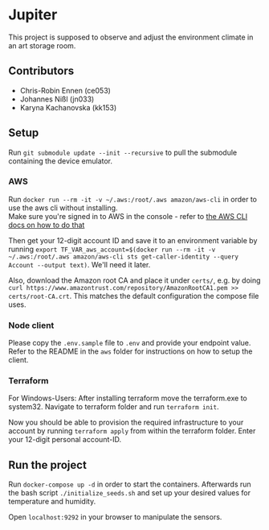 # Jupiter

This project is supposed to observe and adjust the environment climate in an art storage room. 

## Contributors

- Chris-Robin Ennen (ce053)
- Johannes Nißl (jn033)
- Karyna Kachanovska (kk153)

## Setup

Run `git submodule update --init --recursive` to pull the submodule containing the device emulator.

### AWS

Run `docker run --rm -it -v ~/.aws:/root/.aws amazon/aws-cli` in order to use the aws cli without installing.  
Make sure you're signed in to AWS in the console - refer to [the AWS CLI docs on how to do that](https://docs.aws.amazon.com/cli/latest/userguide/cli-chap-configure.html)

Then get your 12-digit account ID and save it to an environment variable by running `export TF_VAR_aws_account=$(docker run --rm -it -v ~/.aws:/root/.aws amazon/aws-cli sts get-caller-identity --query Account --output text)`. We'll need it later.

Also, download the Amazon root CA and place it under `certs/`, e.g. by doing `curl https://www.amazontrust.com/repository/AmazonRootCA1.pem >> certs/root-CA.crt`.
This matches the default configuration the compose file uses.

### Node client

Please copy the `.env.sample` file to `.env` and provide your endpoint value. Refer to the README in the `aws` folder for instructions on how to setup the client. 

### Terraform

For Windows-Users: After installing terraform move the terraform.exe to system32. Navigate to terraform folder and run `terraform init`. 

Now you should be able to provision the required infrastructure to your account by running `terraform apply` from within the terraform folder.
Enter your 12-digit personal account-ID.

## Run the project

Run `docker-compose up -d` in order to start the containers. Afterwards run the bash script `./initialize_seeds.sh` and set up your desired values for temperature and humidity. 

Open `localhost:9292` in your browser to manipulate the sensors. 
